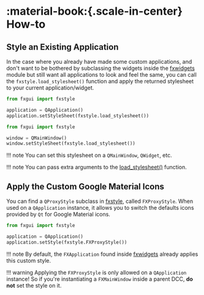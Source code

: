 # :material-book:{.scale-in-center} How-to

## Style an Existing Application

In the case where you already have made some custom applications, and don't want to be bothered by subclassing the widgets inside the [fxwidgets](fxwidgets.md) module but still want all applications to look and feel the same, you can call the `fxstyle.load_stylesheet()` function and apply the returned stylesheet to your current application/widget.

```python
from fxgui import fxstyle

application = QApplication()
application.setStyleSheet(fxstyle.load_stylesheet())
```

```python
from fxgui import fxstyle

window = QMainWindow()
window.setStyleSheet(fxstyle.load_stylesheet())
```

!!! note
    You can set this stylesheet on a `QMainWindow`, `QWidget`, etc.

!!! note
    You can pass extra arguments to the [load_stylesheet()](fxstyle.md) function.

## Apply the Custom Google Material Icons

You can find a `QProxyStyle` subclass in [fxstyle](fxstyle.md), called `FXProxyStyle`. When used on a `QApplication` instance, it allows you to switch the defaults icons provided by `Qt` for Google Material icons.

``` python
from fxgui import fxstyle

application = QApplication()
application.setStyle(fxstyle.FXProxyStyle())
```

!!! note
    By default, the `FXApplication` found inside [fxwidgets](fxwidgets.md) already applies this custom style.

!!! warning
    Applying the `FXProxyStyle` is only allowed on a `QApplication` instance! So if you're instantiating a `FXMainWindow` inside a parent DCC, **do not** set the style on it.
